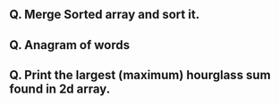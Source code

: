 ## Q. Merge Sorted array and sort it.
## Q. Anagram of words
## Q. Print the largest (maximum) hourglass sum found in 2d array.

